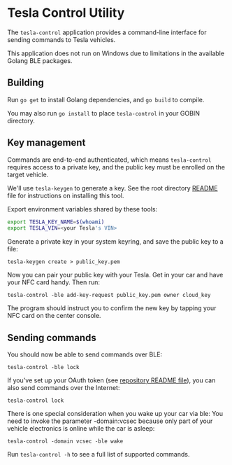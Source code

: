 # Tesla Control Utility

The `tesla-control` application provides a command-line interface for sending
commands to Tesla vehicles.

This application does not run on Windows due to limitations in the available
Golang BLE packages.

## Building

Run `go get` to install Golang dependencies, and `go build` to compile.

You may also run `go install` to place `tesla-control` in your GOBIN directory.

## Key management

Commands are end-to-end authenticated, which means `tesla-control` requires
access to a private key, and the public key must be enrolled on the target
vehicle.

We'll use `tesla-keygen` to generate a key. See the root directory
[README](/README.md) file for instructions on installing this tool.

Export environment variables shared by these tools:

```bash
export TESLA_KEY_NAME=$(whoami)
export TESLA_VIN=<your Tesla's VIN>
```

Generate a private key in your system keyring, and save the public key to a file:

```
tesla-keygen create > public_key.pem
```

Now you can pair your public key with your Tesla. Get in your car and have your
NFC card handy. Then run:

```
tesla-control -ble add-key-request public_key.pem owner cloud_key
```

The program should instruct you to confirm the new key by tapping your NFC card
on the center console.

## Sending commands

You should now be able to send commands over BLE:

```
tesla-control -ble lock
```

If you've set up your OAuth token (see [repository README file](/README.md)),
you can also send commands over the Internet:

```
tesla-control lock
```


There is one special consideration when you wake up your car via ble: You need to
invoke the parameter -domain:vcsec because only part of your vehicle electronics
is online while the car is asleep:
```
tesla-control -domain vcsec -ble wake
```

Run `tesla-control -h` to see a full list of supported commands.

